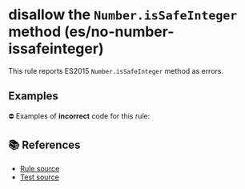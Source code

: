 # disallow the `Number.isSafeInteger` method (es/no-number-issafeinteger)

This rule reports ES2015 `Number.isSafeInteger` method as errors.

## Examples

⛔ Examples of **incorrect** code for this rule:

<eslint-playground type="bad" code="/*eslint es/no-number-issafeinteger: error */
const b = Number.isSafeInteger(value)
" />

## 📚 References

- [Rule source](https://github.com/mysticatea/eslint-plugin-es/blob/v1.3.0/lib/rules/no-number-issafeinteger.js)
- [Test source](https://github.com/mysticatea/eslint-plugin-es/blob/v1.3.0/tests/lib/rules/no-number-issafeinteger.js)
